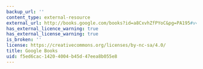 ```yaml
---
backup_url: ''
content_type: external-resource
external_url: http://books.google.com/books?id=a8CxvhZfPYoC&pg=PA195#v=onepage
has_external_licence_warning: true
has_external_license_warning: true
is_broken: ''
license: https://creativecommons.org/licenses/by-nc-sa/4.0/
title: Google Books
uid: f5ed6cac-1420-4004-b45d-47eea8b055e8
---
```

